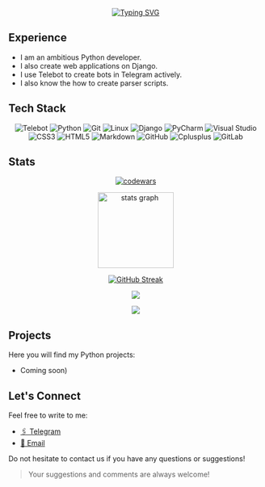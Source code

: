 <div align="center">
  
  [![Typing SVG](https://readme-typing-svg.herokuapp.com?font=Jersey+10&size=45&duration=3000&pause=100&color=6EF7DA&center=true&random=false&width=435&height=70&lines=Hi%2C++I'm+Des10Tiny;Python+developer)](https://git.io/typing-svg)
</div>
 
## Experience

- I am an ambitious Python developer.
- I also create web applications on Django.
- I use Telebot to create bots in Telegram actively.
- I also know the how to create parser scripts.

  
## Tech Stack
<div align="center">

   ![Telebot](https://img.shields.io/badge/TELEBOT-0082C8?style=for-the-badge&logo=telegram&logoColor=white)
   ![Python](https://img.shields.io/badge/Python-3776AB?style=for-the-badge&logo=python&logoColor=white)
   ![Git](https://img.shields.io/badge/Git-F05032?style=for-the-badge&logo=git&logoColor=white)
   ![Linux](https://img.shields.io/badge/Linux-FCC624?style=for-the-badge&logo=linux&logoColor=black)
   ![Django](https://img.shields.io/badge/django-%23092E20.svg?style=for-the-badge&logo=django&logoColor=white)
   ![PyCharm](https://img.shields.io/badge/pycharm-143?style=for-the-badge&logo=pycharm&logoColor=black&color=black&labelColor=green)
   ![Visual Studio](https://img.shields.io/badge/Visual%20Studio-5C2D91.svg?style=for-the-badge&logo=visual-studio&logoColor=white)
   ![CSS3](https://img.shields.io/badge/css3-%231572B6.svg?style=for-the-badge&logo=css3&logoColor=white)
   ![HTML5](https://img.shields.io/badge/html5-%23E34F26.svg?style=for-the-badge&logo=html5&logoColor=white)
   ![Markdown](https://img.shields.io/badge/markdown-%23000000.svg?style=for-the-badge&logo=markdown&logoColor=white)
   ![GitHub](https://img.shields.io/badge/github-%23121011.svg?style=for-the-badge&logo=github&logoColor=white)
   ![Cplusplus](https://img.shields.io/badge/C++-00599C.svg?style=for-the-badge&logo=C++&logoColor=white)
  ![GitLab](https://img.shields.io/badge/GitLab-FC6D26.svg?style=for-the-badge&logo=GitLab&logoColor=white)
</div>
 

## Stats

<div align='center'>

  [![codewars](https://www.codewars.com/users/Des10Tiny/badges/large)](https://www.codewars.com/users/Des10Tiny)

</div>

<div align="center">
  <img src="https://github-readme-stats.vercel.app/api?username=Des10Tiny&hide_title=false&hide_rank=false&show_icons=false&include_all_commits=false&count_private=false&disable_animations=false&theme=dark&locale=en&hide_border=false&order=1" height="150" alt="stats graph"  />
</div>

<div align='center'>

  [![GitHub Streak](http://github-readme-streak-stats.herokuapp.com?user=Des10Tiny&theme=dark&hide_border=true)](https://git.io/streak-stats)
  
</div>


<div align='center'>

  ![](https://github-profile-summary-cards.vercel.app/api/cards/profile-details?username=Des10Tiny&theme=dark)
  
</div>

<div align='center'>
  
  <img src="https://github-profile-trophy.vercel.app/?username=Des10Tiny&theme=onestar">

</div>


## Projects

Here you will find my Python projects:

- Coming soon)


## Let's Connect

Feel free to write to me:

- <a href="https://t.me/Des10Tiny">🖇️ Telegram</a>
- <a href="mailto:melanholiya1@icloud.com">📧 Email</a>

Do not hesitate to contact us if you have any questions or suggestions!

> Your suggestions and comments are always welcome!
